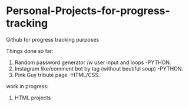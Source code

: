 # Personal-Projects-for-progress-tracking

Github for progress tracking purposes

Things done so far:
1. Random password generator /w user input and loops -PYTHON.
2. Instagram like/comment bot by tag (without beutiful soup) -PYTHON.
3. Pink Guy tribute page -HTML/CSS.

work in progress:
1. HTML projects
